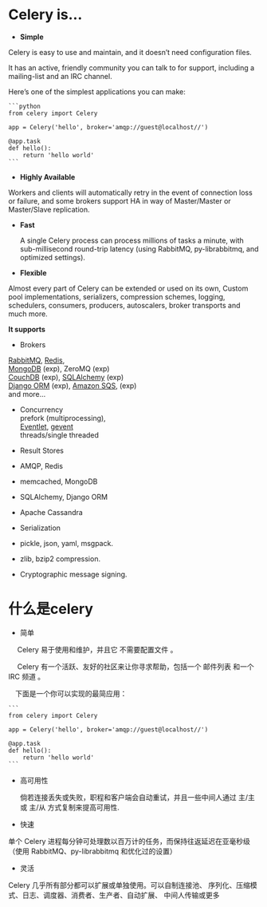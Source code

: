 # Celery is…

* **Simple**

 Celery is easy to use and maintain, and it doesn’t need configuration files.

 It has an active, friendly community you can talk to for support, including a mailing-list and an IRC channel.

 Here’s one of the simplest applications you can make:
    
    ```python
    from celery import Celery
    
    app = Celery('hello', broker='amqp://guest@localhost//')
    
    @app.task
    def hello():
        return 'hello world'
    ```
* **Highly Available**  

 Workers and clients will automatically retry in the event of connection loss or failure, and some brokers support HA in way of Master/Master or Master/Slave replication.

* **Fast**

  A single Celery process can process millions of tasks a minute, with sub-millisecond round-trip latency (using RabbitMQ, py-librabbitmq, and optimized settings).

* **Flexible**

 Almost every part of Celery can be extended or used on its own, Custom pool implementations, serializers, compression schemes, logging, schedulers, consumers, producers, autoscalers, broker transports and much more.


**It supports**
* Brokers

 [RabbitMQ](http://docs.celeryproject.org/en/latest/getting-started/brokers/rabbitmq.html#broker-rabbitmq), [Redis](http://docs.celeryproject.org/en/latest/getting-started/brokers/redis.html#broker-redis),  
 [MongoDB](http://docs.celeryproject.org/en/latest/getting-started/brokers/mongodb.html#broker-mongodb) (exp), ZeroMQ (exp)  
 [CouchDB](http://docs.celeryproject.org/en/latest/getting-started/brokers/couchdb.html#broker-couchdb) (exp), [SQLAlchemy](http://docs.celeryproject.org/en/latest/getting-started/brokers/sqlalchemy.html#broker-sqlalchemy) (exp)  
 [Django ORM](http://docs.celeryproject.org/en/latest/getting-started/brokers/django.html#broker-django) (exp), [Amazon SQS](http://docs.celeryproject.org/en/latest/getting-started/brokers/sqs.html#broker-sqs), (exp)  
 and more…

* Concurrency  
 prefork (multiprocessing),  
 [Eventlet](http://eventlet.net/), [gevent](http://gevent.org/)  
 threads/single threaded  

* Result Stores  
 * AMQP, Redis  
 * memcached, MongoDB  
 * SQLAlchemy, Django ORM  
 * Apache Cassandra  

* Serialization  
 * pickle, json, yaml, msgpack.  
 * zlib, bzip2 compression.  
 * Cryptographic message signing.  


# 什么是celery

* 简单

　 Celery 易于使用和维护，并且它 不需要配置文件 。

　 Celery 有一个活跃、友好的社区来让你寻求帮助，包括一个 邮件列表 和一个 IRC 频道 。

　下面是一个你可以实现的最简应用：

    ```
    from celery import Celery
    
    app = Celery('hello', broker='amqp://guest@localhost//')
    
    @app.task
    def hello():
        return 'hello world'
    ```
* 高可用性  

  倘若连接丢失或失败，职程和客户端会自动重试，并且一些中间人通过 主/主 或 主/从 方式复制来提高可用性.


* 快速

 单个 Celery 进程每分钟可处理数以百万计的任务，而保持往返延迟在亚毫秒级（使用 RabbitMQ、py-librabbitmq 和优化过的设置）

* 灵活

 Celery 几乎所有部分都可以扩展或单独使用。可以自制连接池、 序列化、压缩模式、日志、调度器、消费者、生产者、自动扩展、 中间人传输或更多